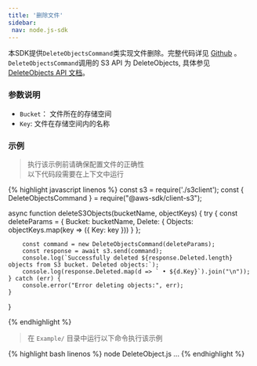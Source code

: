 ```yaml
---
title: '删除文件'
sidebar:
 nav: node.js-sdk
---
```

本SDK提供`DeleteObjectsCommand`类实现文件删除。完整代码详见 [Github](https://github.com/aws/aws-sdk-js-v3/tree/main/clients/client-s3/src/commands/DeleteObjectsCommand.ts) 。
`DeleteObjectsCommand`调用的 S3 API 为 DeleteObjects, 具体参见[DeleteObjects API 文档](https://docs.aws.amazon.com/AmazonS3/latest/API/API_DeleteObjects.html)。




### 参数说明
- `Bucket`： 文件所在的存储空间
- `Key`: 文件在存储空间内的名称



### 示例
> 执行该示例前请确保配置文件的正确性<br>以下代码段需要在上下文中运行

<div class="copyable" markdown="1">
{% highlight javascript linenos %}
const s3 = require('./s3client');
const { DeleteObjectsCommand } = require("@aws-sdk/client-s3");

async function deleteS3Objects(bucketName, objectKeys) {
    try {
        const deleteParams = {
            Bucket: bucketName,
            Delete: {
                Objects: objectKeys.map(key => ({ Key: key }))
            }
        };

        const command = new DeleteObjectsCommand(deleteParams);
        const response = await s3.send(command);
        console.log(`Successfully deleted ${response.Deleted.length} objects from S3 bucket. Deleted objects:`);
        console.log(response.Deleted.map(d => ` • ${d.Key}`).join("\n"));
    } catch (err) {
        console.error("Error deleting objects:", err);
    }
}

{% endhighlight %}
</div>

> 在 `Example/` 目录中运行以下命令执行该示例

<div class="copyable" markdown="1">
{% highlight bash linenos %}
node DeleteObject.js <bucketName> <objectKey1> <objectKey2> ...
{% endhighlight %}
</div>
